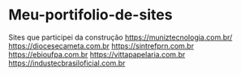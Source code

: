 # Meu-portifolio-de-sites
Sites que participei da construção https://muniztecnologia.com.br/ https://diocesecameta.com.br https://sintrefprn.com.br https://ebioufpa.com.br https://vittapapelaria.com.br https://industecbrasiloficial.com.br
